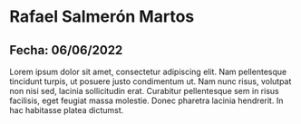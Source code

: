# Rafael Salmerón Martos
## Fecha: 06/06/2022
Lorem ipsum dolor sit amet, consectetur adipiscing elit. Nam pellentesque tincidunt turpis, ut posuere justo condimentum ut. Nam nunc risus, volutpat non nisi sed, lacinia sollicitudin erat. Curabitur pellentesque sem in risus facilisis, eget feugiat massa molestie. Donec pharetra lacinia hendrerit. In hac habitasse platea dictumst.
